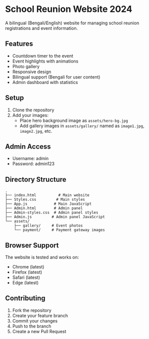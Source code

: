 
# School Reunion Website 2024

A bilingual (Bengali/English) website for managing school reunion registrations and event information.

## Features

- Countdown timer to the event
- Event highlights with animations
- Photo gallery
- Responsive design
- Bilingual support (Bengali for user content)
- Admin dashboard with statistics

## Setup

1. Clone the repository
2. Add your images:
   - Place hero background image as `assets/hero-bg.jpg`
   - Add gallery images in `assets/gallery/` named as `image1.jpg`, `image2.jpg`, etc.




## Admin Access

- Username: admin
- Password: admin123

## Directory Structure

```
.
├── index.html          # Main website
├── Styles.css         # Main styles
├── App.js            # Main JavaScript
├── Admin.html        # Admin panel
├── Admin-styles.css  # Admin panel styles
├── Admin.js         # Admin panel JavaScript
└── assets/
    ├── gallery/     # Event photos
    └── payment/     # Payment gateway images
```

## Browser Support

The website is tested and works on:
- Chrome (latest)
- Firefox (latest)
- Safari (latest)
- Edge (latest)

## Contributing

1. Fork the repository
2. Create your feature branch
3. Commit your changes
4. Push to the branch
5. Create a new Pull Request 
